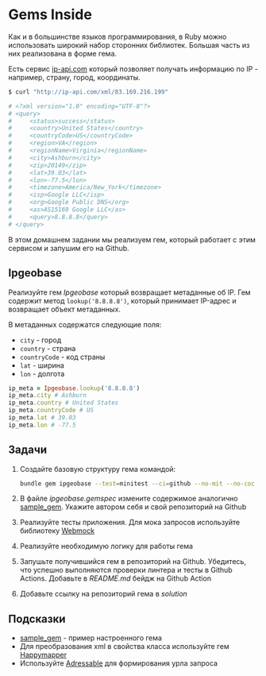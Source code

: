 # Gems Inside

Как и в большинстве языков программирования, в Ruby можно использовать широкий набор сторонних библиотек. Большая часть из них реализована в форме гема.

Есть сервис [ip-api.com](https://ip-api.com/) который позволяет получать информацию по IP - например, страну, город, координаты.

```bash
$ curl "http://ip-api.com/xml/83.169.216.199"

# <?xml version="1.0" encoding="UTF-8"?>
# <query>
#     <status>success</status>
#     <country>United States</country>
#     <countryCode>US</countryCode>
#     <region>VA</region>
#     <regionName>Virginia</regionName>
#     <city>Ashburn</city>
#     <zip>20149</zip>
#     <lat>39.03</lat>
#     <lon>-77.5</lon>
#     <timezone>America/New_York</timezone>
#     <isp>Google LLC</isp>
#     <org>Google Public DNS</org>
#     <as>AS15169 Google LLC</as>
#     <query>8.8.8.8</query>
# </query>
```

В этом домашнем задании мы реализуем гем, который работает с этим сервисом и запушим его на Github.

## Ipgeobase

Реализуйте гем *Ipgeobase* который возвращает метаданные об IP. Гем содержит метод `lookup('8.8.8.8')`, который принимает IP-адрес и возвращает объект метаданных.

В метаданных содержатся следующие поля:

* `city` - город
* `country` - страна
* `countryCode` - код страны
* `lat` - ширина
* `lon` - долгота

```ruby
ip_meta = Ipgeobase.lookup('8.8.8.8')
ip_meta.city # Ashburn
ip_meta.country # United States
ip_meta.countryCode # US
ip_meta.lat # 39.03
ip_meta.lon # -77.5
```

## Задачи

1. Создайте базовую структуру гема командой:

    ```bash
    bundle gem ipgeobase --test=minitest --ci=github --no-mit --no-coc
    ```

2. В файле *ipgeobase.gemspec* измените содержимое аналогично [sample_gem](https://github.com/hexlet-boilerplates/ruby-gem/blob/master/sample_gem.gemspec). Укажите автором себя и свой репозиторий на Github
3. Реализуйте тесты приложения. Для мока запросов используйте библиотеку [Webmock](https://github.com/bblimke/webmock)
4. Реализуйте необходимую логику для работы гема
5. Запушьте получившийся гем в репозиторий на Github. Убедитесь, что успешно выполняются проверки линтера и тесты в Github Actions. Добавьте в *README.md* бейдж на Github Action
6. Добавьте ссылку на репозиторий гема в *solution*

## Подсказки

* [sample_gem](https://github.com/hexlet-boilerplates/ruby-gem) - пример настроенного гема
* Для преобразования xml в свойства класса используйте гем [Happymapper](https://github.com/mvz/happymapper)
* Используйте [Adressable](https://github.com/sporkmonger/addressable) для формирования урла запроса

